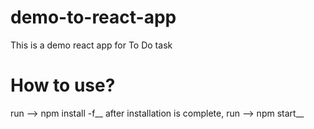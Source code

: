 # demo-to-react-app
This is a demo react app for To Do task

# How to use?
run --> npm install -f__
after installation is complete, run --> npm start__
